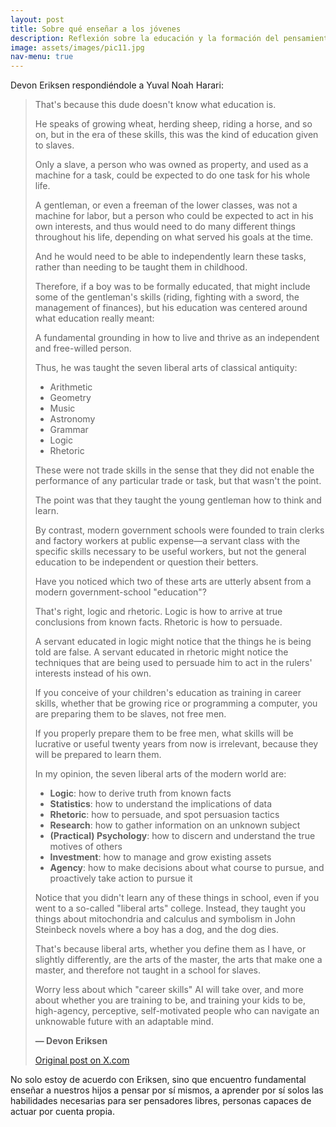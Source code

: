 ```yaml
---
layout: post
title: Sobre qué enseñar a los jóvenes
description: Reflexión sobre la educación y la formación del pensamiento libre
image: assets/images/pic11.jpg
nav-menu: true
---
```


Devon Eriksen respondiéndole a Yuval Noah Harari:

> That's because this dude doesn't know what education is.   </br>     
>
> 
> He speaks of growing wheat, herding sheep, riding a horse, and so on, but in the era of these skills, this was the kind of education given to slaves.        
>
>  
> Only a slave, a person who was owned as property, and used as a machine for a task, could be expected to do one task for his whole life.        
>
>  
> A gentleman, or even a freeman of the lower classes, was not a machine for labor, but a person who could be expected to act in his own interests, and thus would need to do many different things throughout his life, depending on what served his goals at the time.    
>
>  
> And he would need to be able to independently learn these tasks, rather than needing to be taught them in childhood.  
>
>  
> Therefore, if a boy was to be formally educated, that might include some of the gentleman's skills (riding, fighting with a sword, the management of finances), but his education was centered around what education really meant:  
>
>  
> A fundamental grounding in how to live and thrive as an independent and free-willed person.  
>
> 
> Thus, he was taught the seven liberal arts of classical antiquity:  
>  
> - Arithmetic  
> - Geometry  
> - Music  
> - Astronomy  
> - Grammar  
> - Logic  
> - Rhetoric  
>
> 
> These were not trade skills in the sense that they did not enable the performance of any particular trade or task, but that wasn't the point.  
>
> 
> The point was that they taught the young gentleman how to think and learn.  
>
> 
> By contrast, modern government schools were founded to train clerks and factory workers at public expense—a servant class with the specific skills necessary to be useful workers, but not the general education to be independent or question their betters.  
>
> 
> Have you noticed which two of these arts are utterly absent from a modern government-school "education"?  
>
> 
> That's right, logic and rhetoric. Logic is how to arrive at true conclusions from known facts. Rhetoric is how to persuade.  
>
> 
> A servant educated in logic might notice that the things he is being told are false. A servant educated in rhetoric might notice the techniques that are being used to persuade him to act in the rulers' interests instead of his own.  
>
> 
> If you conceive of your children's education as training in career skills, whether that be growing rice or programming a computer, you are preparing them to be slaves, not free men.  
>
> 
> If you properly prepare them to be free men, what skills will be lucrative or useful twenty years from now is irrelevant, because they will be prepared to learn them.  
>
> 
> In my opinion, the seven liberal arts of the modern world are:  
>  
> - **Logic**: how to derive truth from known facts  
> - **Statistics**: how to understand the implications of data  
> - **Rhetoric**: how to persuade, and spot persuasion tactics  
> - **Research**: how to gather information on an unknown subject  
> - **(Practical) Psychology**: how to discern and understand the true motives of others  
> - **Investment**: how to manage and grow existing assets  
> - **Agency**: how to make decisions about what course to pursue, and proactively take action to pursue it  
>
> 
> Notice that you didn't learn any of these things in school, even if you went to a so-called "liberal arts" college. Instead, they taught you things about mitochondria and calculus and symbolism in John Steinbeck novels where a boy has a dog, and the dog dies.  
>
> 
> That's because liberal arts, whether you define them as I have, or slightly differently, are the arts of the master, the arts that make one a master, and therefore not taught in a school for slaves.  
>
> 
> Worry less about which "career skills" AI will take over, and more about whether you are training to be, and training your kids to be, high-agency, perceptive, self-motivated people who can navigate an unknowable future with an adaptable mind.  
>
> 
> **— Devon Eriksen**  
>  
> [Original post on X.com](https://x.com/devon_eriksen_/status/1766666283368562883?s=46&t=bx5XQJwFmhMyRz3MGf2l7A)

No solo estoy de acuerdo con Eriksen, sino que encuentro fundamental enseñar a nuestros hijos a pensar por sí mismos, a aprender por sí solos las habilidades necesarias para ser pensadores libres, personas capaces de actuar por cuenta propia.
